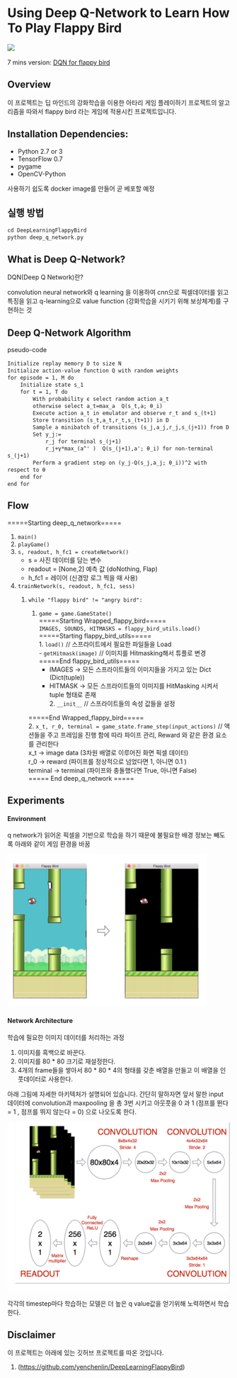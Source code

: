 # Using Deep Q-Network to Learn How To Play Flappy Bird

<img src="./images/flappy_bird_demp.gif" width="250">

7 mins version: [DQN for flappy bird](https://www.youtube.com/watch?v=THhUXIhjkCM)

## Overview
이 프로젝트는 딥 마인드의 강화학습을 이용한 아타리 게임 플레이하기 프로젝트의 알고리즘을 따와서 flappy bird 라는 게임에 적용시킨 프로젝트입니다.

## Installation Dependencies:
* Python 2.7 or 3
* TensorFlow 0.7
* pygame
* OpenCV-Python

사용하기 쉽도록 docker image를 만들어 곧 베포할 예정

## 실행 방법
```
cd DeepLearningFlappyBird
python deep_q_network.py
```

## What is Deep Q-Network?
DQN(Deep Q Network)란?

convolution neural network와 q learning 을 이용하여 cnn으로 픽셀데이터를 읽고 특징을 읽고 q-learning으로 value function (강화학습을 시키기 위해 보상체계)를 구현하는 것

## Deep Q-Network Algorithm

pseudo-code

```
Initialize replay memory D to size N
Initialize action-value function Q with random weights
for episode = 1, M do
    Initialize state s_1
    for t = 1, T do
        With probability ϵ select random action a_t
        otherwise select a_t=max_a  Q(s_t,a; θ_i)
        Execute action a_t in emulator and observe r_t and s_(t+1)
        Store transition (s_t,a_t,r_t,s_(t+1)) in D
        Sample a minibatch of transitions (s_j,a_j,r_j,s_(j+1)) from D
        Set y_j:=
            r_j for terminal s_(j+1)
            r_j+γ*max_(a^' )  Q(s_(j+1),a'; θ_i) for non-terminal s_(j+1)
        Perform a gradient step on (y_j-Q(s_j,a_j; θ_i))^2 with respect to θ
    end for
end for
```
## Flow  
=====Starting deep_q_network=====  
1. `main()`  
2. `playGame()`  
3. `s, readout, h_fc1 = createNetwork()`  
    - s = 사진 데이터를 담는 변수  
    - readout = [None,2] 예측 값 (doNothing, Flap) 
    - h_fc1 = 레이어 (신경망 로그 찍을 때 사용) 
 4. `trainNetwork(s, readout, h_fc1, sess)`   
    1. `while "flappy bird" != "angry bird":`  
        1. `game = game.GameState()`  
        =====Starting Wrapped_flappy_bird=====  
            `IMAGES, SOUNDS, HITMASKS = flappy_bird_utils.load()`  
                =====Starting flappy_bird_utils=====  
                1. `load()` // 스프라이트에서 필요한 파일들을 Load  
                    - `getHitmask(image)`  // 이미지를 Hitmasking해서 튜플로 변경  
                =====End flappy_bird_utils=====  
            - IMAGES -> 모든 스프라이트들의 이미지들을 가지고 있는 Dict (Dict(tuple))  
            - HITMASK -> 모든 스프라이트들의 이미지를 HitMasking 시켜서 tuple 형태로 존재  
                2. `__init__`  // 스프라이트들의 속성 값들을 설정  
                  
        =====End Wrapped_flappy_bird=====  
        2. `x_t, r_0, terminal = game_state.frame_step(input_actions)` // 액션들을 주고 프레임을 진행 함에 따라 파이프 관리, Reward 와 같은 환경 요소를 관리한다  
            x_t -> image data (3차원 배열로 이루어진 화면 픽셀 데이터)  
            r_0 -> reward (파이프를 정상적으로 넘었다면 1, 아니면 0.1 )  
            terminal -> terminal (파이프와 충돌했다면 True, 아니면 False)  
===== End deep_q_network =====   

## Experiments

#### Environment

q network가 읽어온 픽셀을 기반으로 학습을 하기 때문에 불필요한 배경 정보는 빼도록 아래와 같이 게임 환경을 바꿈

<img src="./images/preprocess.png" width="450">

#### Network Architecture
학습에 필요한 이미지 데이터를 처리하는 과정

1. 이미지를 흑백으로 바꾼다.
2. 이미지를 80 * 80 크기로 재설정한다.
3. 4개의 frame들을 쌓아서 80 * 80 * 4의 형태를 갖춘 배열을 만들고 이 배열을 인풋데이터로 사용한다.

아래 그림에 자세한 아키텍처가 설명되어 있습니다.
간단히 말하자면 앞서 말한 input 데이터에 convolution과 maxpooling 을 총 3번 시키고 아웃풋을 0 과 1 (점프를 뛴다 = 1 , 점프를 뛰지 않는다 = 0) 으로 나오도록 한다. 


<img src="./images/network.png">

각각의 timestep마다 학습하는 모델은 더 높은 q value값을 얻기위해 노력하면서 학습한다.


## Disclaimer
이 프로젝트는 아래에 있는 깃허브 프로젝트를 따온 것입니다.

1. (https://github.com/yenchenlin/DeepLearningFlappyBird)


